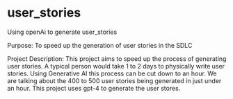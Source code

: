 # user_stories
Using openAi to generate user_stories

Purpose: To speed up the generation of user stories in the SDLC

Project Description:
This project aims to speed up the process of generating user stories. A typical person would take 1 to 2 days to physically write user stories.
Using Generative AI this process can be cut down to an hour. We are talking about the 400 to 500 user stories being generated in just under an hour.
This project uses gpt-4 to generate the user stores.
